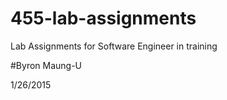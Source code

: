 # 455-lab-assignments

Lab Assignments for Software Engineer in training

#Byron Maung-U

1/26/2015
